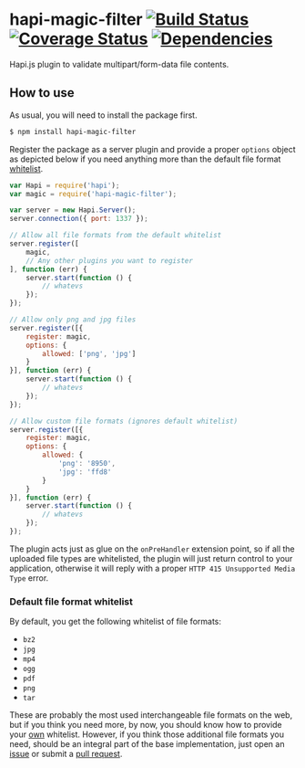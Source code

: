 # hapi-magic-filter [![Build Status][travis-img]][travis-url] [![Coverage Status][coveralls-img]][coveralls-url] [![Dependencies][david-img]][david-url]

Hapi.js plugin to validate multipart/form-data file contents.


## How to use

As usual, you will need to install the package first.

```bash
$ npm install hapi-magic-filter
```

Register the package as a server plugin and provide a proper `options` object as depicted below if you need anything more than the default file format [whitelist](#whitelist).

```javascript
var Hapi = require('hapi');
var magic = require('hapi-magic-filter');

var server = new Hapi.Server();
server.connection({ port: 1337 });

// Allow all file formats from the default whitelist
server.register([
    magic,
    // Any other plugins you want to register
], function (err) {
    server.start(function () {
        // whatevs
    });
});

// Allow only png and jpg files
server.register([{
    register: magic,
    options: {
        allowed: ['png', 'jpg']
    }
}], function (err) {
    server.start(function () {
        // whatevs
    });
});

// Allow custom file formats (ignores default whitelist)
server.register([{
    register: magic,
    options: {
        allowed: {
            'png': '8950',
            'jpg': 'ffd8'
        }
    }
}], function (err) {
    server.start(function () {
        // whatevs
    });
});
```

The plugin acts just as glue on the `onPreHandler` extension point, so if all the uploaded file types are whitelisted, the plugin will just return control to your application, otherwise it will reply with a proper `HTTP 415 Unsupported Media Type` error.

### Default file format <a name="whitelist">whitelist</a>

By default, you get the following whitelist of file formats:

* `bz2`
* `jpg`
* `mp4`
* `ogg`
* `pdf`
* `png`
* `tar`

These are probably the most used interchangeable file formats on the web, but if you think you need more, by now, you should know how to provide your [own](#hipster) whitelist. However, if you think those additional file formats you need, should be an integral part of the base implementation, just open an [issue](//github.com/ruiquelhas/hapi-magic-filter/issues/new) or submit a [pull request](//github.com/ruiquelhas/hapi-magic-filter/compare/).

[coveralls-img]: https://coveralls.io/repos/ruiquelhas/hapi-magic-filter/badge.svg
[coveralls-url]: https://coveralls.io/github/ruiquelhas/hapi-magic-filter
[david-img]: https://david-dm.org/ruiquelhas/hapi-magic-filter.svg
[david-url]: https://david-dm.org/ruiquelhas/hapi-magic-filter
[travis-img]: https://travis-ci.org/ruiquelhas/hapi-magic-filter.svg
[travis-url]: https://travis-ci.org/ruiquelhas/hapi-magic-filter
